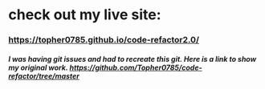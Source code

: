 # check out my live site: 
### https://topher0785.github.io/code-refactor2.0/

##### I was having git issues and had to recreate this git. Here is a link to show my original work. https://github.com/Topher0785/code-refactor/tree/master
